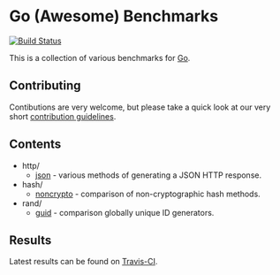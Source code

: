 # Go (Awesome) Benchmarks

[![Build Status](https://travis-ci.org/bsm/go-benchmark.svg?branch=master)](https://travis-ci.org/bsm/go-benchmark)

This is a collection of various benchmarks for [Go](https://golang.org).

## Contributing

Contibutions are very welcome, but please take a quick look at our very short [contribution guidelines](./CONTRIBUTING.md).

## Contents

- http/
  - [json](./http/json/) - various methods of generating a JSON HTTP response.
- hash/
  - [noncrypto](./hash/noncrypto/) - comparison of non-cryptographic hash methods.
- rand/
  - [guid](./rand/guid/) - comparison globally unique ID generators.

## Results

Latest results can be found on [Travis-CI](https://travis-ci.org/github/bsm/go-benchmark).
